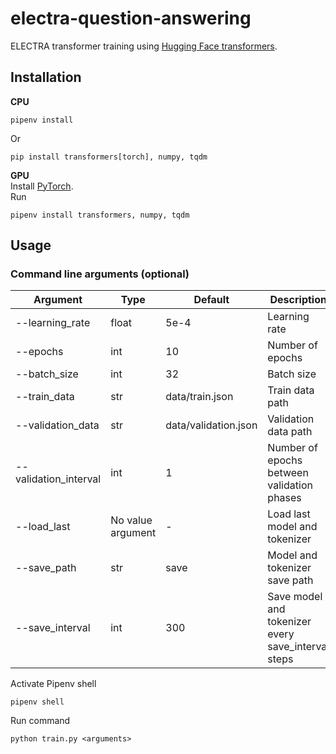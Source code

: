 # electra-question-answering

ELECTRA transformer training using [Hugging Face transformers](https://huggingface.co/transformers/index.html).

## Installation

**CPU**
```shell
pipenv install
```
Or
```shell
pip install transformers[torch], numpy, tqdm
```
**GPU**\
Install [PyTorch](https://pytorch.org/). \
Run
```shell
pipenv install transformers, numpy, tqdm
```

## Usage

### Command line arguments (optional)

| Argument              | Type              | Default               | Description |
| --------------------- | ----------------- | --------------------- | ----------- |
| --learning_rate       | float             | 5e-4                  | Learning rate |
| --epochs              | int               | 10                    | Number of epochs |
| --batch_size          | int               | 32                    | Batch size |
| --train_data          | str               | data/train.json       | Train data path |
| --validation_data     | str               | data/validation.json  | Validation data path |
| --validation_interval | int               | 1                     | Number of epochs between validation phases |
| --load_last           | No value argument | -                     | Load last model and tokenizer |
| --save_path           | str               | save                  | Model and tokenizer save path |
| --save_interval       | int               | 300                   | Save model and tokenizer every save_interval steps |

Activate Pipenv shell
```shell
pipenv shell
```
Run command
```shell
python train.py <arguments>
